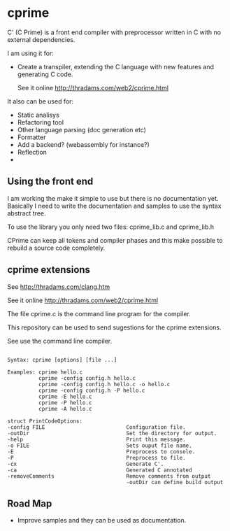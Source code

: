 # cprime

C' (C Prime) is a front end compiler with preprocessor written in C with no external dependencies.

I am using it for:
 - Create a transpiler, extending the C language with new features and generating C code.
  
   See it online http://thradams.com/web2/cprime.html

It also can be used for:
- Static analisys
- Refactoring tool
- Other language parsing (doc generation etc)
- Formatter
- Add a backend? (webassembly for instance?)
- Reflection
-

## Using the front end

I am working the make it simple to use but there is no documentation yet.
Basically I need to write the documentation and samples to use the syntax abstract tree. 

To use the library you only need two files: cprime_lib.c and cprime_lib.h

CPrime can keep all tokens and compiler phases and this make possible
to rebuild a source code completely.


## cprime extensions

See http://thradams.com/clang.htm

See it online http://thradams.com/web2/cprime.html

The file cprime.c is the command line program for the compiler.

This repository can be used to send sugestions for the cprime extensions.

See use the command line compiler.

```

Syntax: cprime [options] [file ...]

Examples: cprime hello.c
          cprime -config config.h hello.c
          cprime -config config.h hello.c -o hello.c
          cprime -config config.h -P hello.c
          cprime -E hello.c
          cprime -P hello.c
          cprime -A hello.c

struct PrintCodeOptions:
-config FILE                          Configuration file.
-outDir                               Set the directory for output.
-help                                 Print this message.
-o FILE                               Sets ouput file name.
-E                                    Preprocess to console.
-P                                    Preprocess to file.
-cx                                   Generate C'.
-ca                                   Generated C annotated
-removeComments                       Remove comments from output
                                      -outDir can define build output
```

## Road Map

 - Improve samples and they can be used as documentation.
 
 
 
 
